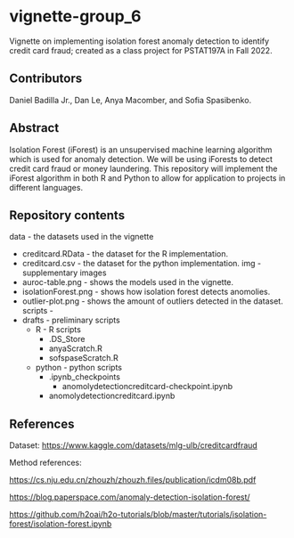 # vignette-group_6

Vignette on implementing isolation forest anomaly detection to identify credit card fraud; created as a class project for PSTAT197A in Fall 2022.

## Contributors
Daniel Badilla Jr., Dan Le, Anya Macomber, and Sofia Spasibenko.

## Abstract
Isolation Forest (iForest) is an unsupervised machine learning algorithm which is used for anomaly detection. We will be using iForests to detect credit card fraud or money laundering. This repository will implement the iForest algorithm in both R and Python to allow for application to projects in different languages. 

## Repository contents
data - the datasets used in the vignette 
  * creditcard.RData - the dataset for the R implementation.
  * creditcard.csv - the dataset for the python implementation.
img - supplementary images
  * auroc-table.png - shows the models used in the vignette.
  * isolationForest.png - shows how isolation forest detects anomolies.
  * outlier-plot.png - shows the amount of outliers detected in the dataset.
scripts -
  * drafts - preliminary scripts
    * R - R scripts
      * .DS_Store
      * anyaScratch.R
      * sofspaseScratch.R
    * python - python scripts
      * .ipynb_checkpoints
        * anomolydetectioncreditcard-checkpoint.ipynb
      * anomolydetectioncreditcard.ipynb
   
   
  
    


## References
Dataset: https://www.kaggle.com/datasets/mlg-ulb/creditcardfraud

Method references:

https://cs.nju.edu.cn/zhouzh/zhouzh.files/publication/icdm08b.pdf	

https://blog.paperspace.com/anomaly-detection-isolation-forest/

https://github.com/h2oai/h2o-tutorials/blob/master/tutorials/isolation-forest/isolation-forest.ipynb
